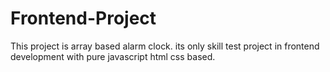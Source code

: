 # Frontend-Project
This project is array based alarm clock. its only skill test project in frontend development with pure javascript html css based.

